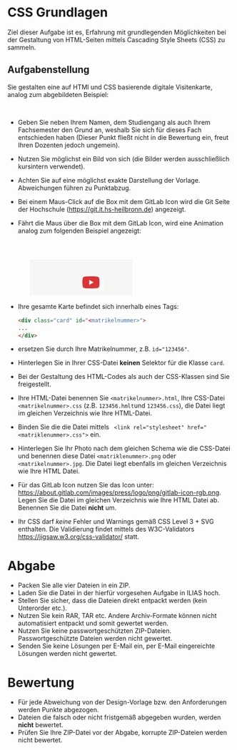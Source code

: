 # CSS Grundlagen

Ziel dieser Aufgabe ist es, Erfahrung mit grundlegenden Möglichkeiten bei der Gestaltung von HTML-Seiten mittels Cascading Style Sheets (CSS) zu sammeln.

## Aufgabenstellung 

Sie gestalten eine auf HTMl und CSS basierende digitale Visitenkarte, analog zum abgebildeten Beispiel: 

<img href="img/02_card.png" width="50%" />

* Geben Sie neben Ihrem Namen, dem Studiengang als auch Ihrem Fachsemester den Grund an, weshalb Sie sich für dieses Fach entschieden haben (Dieser Punkt fließt nicht in die Bewertung ein, freut Ihren Dozenten jedoch ungemein).

* Nutzen Sie möglichst ein Bild von sich (die Bilder werden ausschließlich kursintern verwendet).

* Achten Sie auf eine möglichst exakte Darstellung der Vorlage. Abweichungen führen zu Punktabzug.

* Bei einem Maus-Click auf die Box mit dem GitLab Icon wird die Git Seite der Hochschule (https://git.it.hs-heilbronn.de) angezeigt.

* Fährt die Maus über die Box mit dem GitLab Icon, wird eine Animation analog zum folgenden Beispiel angezeigt: 

    ![](img/02_mouseover.gif)

* Ihre gesamte Karte befindet sich innerhalb eines Tags: 

    ```html
    <div class="card" id="<matrikelnummer>">
    ...
    </div>
    ``` 

* <matrikelnummer> ersetzen Sie durch Ihre Matrikelnummer, z.B. `ìd="123456"`. 

* Hinterlegen Sie in Ihrer CSS-Datei **keinen** Selektor für die Klasse `card`. 

* Bei der Gestaltung des HTML-Codes als auch der CSS-Klassen sind Sie freigestellt.

* Ihre HTML-Datei benennen Sie `<matrikelnummer>.html`, Ihre CSS-Datei `<matrikelnummer>.css` (z.B. `123456.hmlt`und `123456.css`), die Datei liegt im gleichen Verzeichnis wie Ihre HTML-Datei.  

* Binden Sie die die Datei mittels ` <link rel="stylesheet" href="<matriklenummer>.css">` ein. 

* Hinterlegen Sie Ihr Photo nach dem gleichen Schema wie die CSS-Datei und benennen diese Datei `<matriklenummer>.png` oder `<matrikelnummer>.jpg`. Die Datei liegt ebenfalls im gleichen Verzeichnis wie Ihre HTML Datei.

* Für das GitLab Icon nutzen Sie das Icon unter: https://about.gitlab.com/images/press/logo/png/gitlab-icon-rgb.png. Legen Sie die Datei im gleichen Verzeichnis wie Ihre HTML Datei ab. Benennen Sie die Datei **nicht** um. 

* Ihr CSS darf *keine* Fehler und Warnings gemäß CSS Level 3 + SVG enthalten. Die Validierung findet mittels des W3C-Validators https://jigsaw.w3.org/css-validator/ statt.

# Abgabe 

* Packen Sie alle vier Dateien in ein ZIP.
* Laden Sie die Datei in der hierfür vorgesehen Aufgabe in ILIAS hoch.
* Stellen Sie sicher, dass die Dateien direkt entpackt werden (kein Unterorder etc.).
* Nutzen Sie kein RAR, TAR etc. Andere Archiv-Formate können nicht automatisiert entpackt und somit gewertet werden.
* Nutzen Sie keine passwortgeschützten ZIP-Dateien. Passwortgeschützte Dateien werden nicht gewertet.
* Senden Sie keine Lösungen per E-Mail ein, per E-Mail eingereichte Lösungen werden nicht gewertet.

# Bewertung 

* Für jede Abweichung von der Design-Vorlage bzw. den Anforderungen werden Punkte abgezogen. 
* Dateien die falsch oder nicht fristgemäß abgegeben wurden, werden **nicht** bewertet. 
* Prüfen Sie Ihre ZIP-Datei vor der Abgabe, korrupte ZIP-Dateien werden nicht bewertet.
